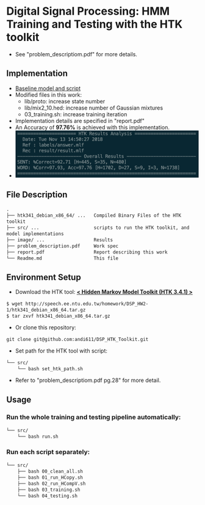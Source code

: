 # Digital Signal Processing: HMM Training and Testing with the HTK toolkit
* See "problem_descriptiom.pdf" for more details.


## Implementation
* [Baseline model and script](http://speech.ee.ntu.edu.tw/homework/DSP_HW2-1/dsp_hw2-1.zip)
* Modified files in this work:
    - lib/proto: increase state number
    - lib/mix2_10.hed: increase number of Gaussian mixtures
    - 03_training.sh: increase training iteration  
* Implementation details are specified in "report.pdf"
* An Accuracy of **97.76%** is achieved with this implementation.
* ![](https://github.com/andi611/DSP_HTK_Toolkit/blob/master/image/best.png)


## File Description
```
.
├── htk341_debian_x86_64/ ...   Compiled Binary Files of the HTK toolkit
├── src/ ...                    scripts to run the HTK toolkit, and model implementations
├── image/ ...                  Results
├── problem_description.pdf     Work spec
├── report.pdf                  Report describing this work
└── Readme.md                   This file
```


## Environment Setup
* Download the HTK tool: **[< Hidden Markov Model Toolkit (HTK 3.4.1) >](http://speech.ee.ntu.edu.tw/homework/DSP_HW2-1/htk341_debian_x86_64.tar.gz)**
```
$ wget http://speech.ee.ntu.edu.tw/homework/DSP_HW2-1/htk341_debian_x86_64.tar.gz
$ tar zxvf htk341_debian_x86_64.tar.gz
```
* Or clone this repository:
```
git clone git@github.com:andi611/DSP_HTK_Toolkit.git
```
* Set path for the HTK tool with script:
```
└── src/
    └── bash set_htk_path.sh
```
* Refer to "problem_descriptiom.pdf pg.28" for more detail.


## Usage
### Run the whole training and testing pipeline automatically:
```
└── src/
    └── bash run.sh
```
### Run each script separately:
```
└── src/
    ├── bash 00_clean_all.sh
    ├── bash 01_run_HCopy.sh
    ├── bash 02_run_HCompV.sh
    ├── bash 03_training.sh
    └── bash 04_testing.sh
```

